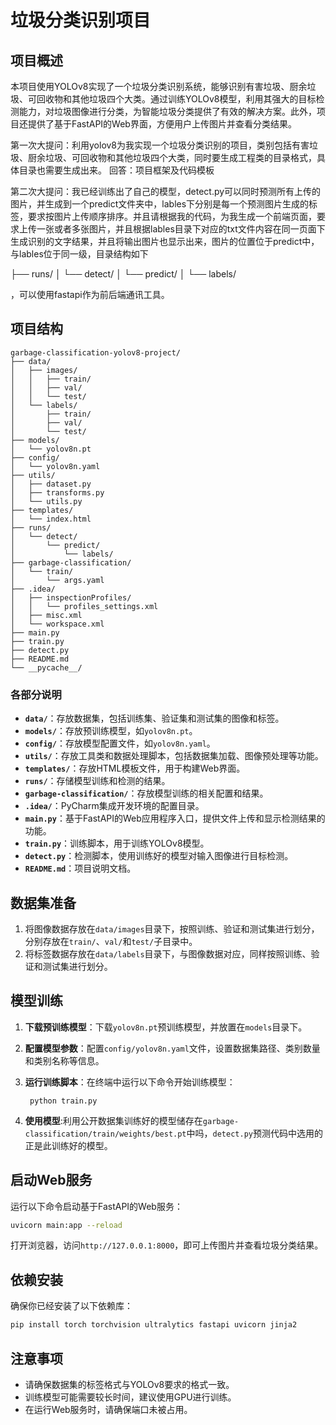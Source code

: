 # 垃圾分类识别项目

## 项目概述
本项目使用YOLOv8实现了一个垃圾分类识别系统，能够识别有害垃圾、厨余垃圾、可回收物和其他垃圾四个大类。通过训练YOLOv8模型，利用其强大的目标检测能力，对垃圾图像进行分类，为智能垃圾分类提供了有效的解决方案。此外，项目还提供了基于FastAPI的Web界面，方便用户上传图片并查看分类结果。

第一次大提问：利用yolov8为我实现一个垃圾分类识别的项目，类别包括有害垃圾、厨余垃圾、可回收物和其他垃圾四个大类，同时要生成工程类的目录格式，具体目录也需要生成出来。
回答：项目框架及代码模板

第二次大提问：我已经训练出了自己的模型，detect.py可以同时预测所有上传的图片，并生成到一个predict文件夹中，lables下分别是每一个预测图片生成的标签，要求按图片上传顺序排序。并且请根据我的代码，为我生成一个前端页面，要求上传一张或者多张图片，并且根据lables目录下对应的txt文件内容在同一页面下生成识别的文字结果，并且将输出图片也显示出来，图片的位置位于predict中，与lables位于同一级，目录结构如下

├── runs/
│   └── detect/
│       └── predict/
│           └── labels/

，可以使用fastapi作为前后端通讯工具。



## 项目结构
```
garbage-classification-yolov8-project/
├── data/
│   ├── images/
│   │   ├── train/
│   │   ├── val/
│   │   └── test/
│   └── labels/
│       ├── train/
│       ├── val/
│       └── test/
├── models/
│   └── yolov8n.pt
├── config/
│   └── yolov8n.yaml
├── utils/
│   ├── dataset.py
│   ├── transforms.py
│   └── utils.py
├── templates/
│   └── index.html
├── runs/
│   └── detect/
│       └── predict/
│           └── labels/
├── garbage-classification/
│   └── train/
│       └── args.yaml
├── .idea/
│   ├── inspectionProfiles/
│   │   └── profiles_settings.xml
│   ├── misc.xml
│   └── workspace.xml
├── main.py
├── train.py
├── detect.py
├── README.md
└── __pycache__/
```

### 各部分说明
- **`data/`**：存放数据集，包括训练集、验证集和测试集的图像和标签。
- **`models/`**：存放预训练模型，如`yolov8n.pt`。
- **`config/`**：存放模型配置文件，如`yolov8n.yaml`。
- **`utils/`**：存放工具类和数据处理脚本，包括数据集加载、图像预处理等功能。
- **`templates/`**：存放HTML模板文件，用于构建Web界面。
- **`runs/`**：存储模型训练和检测的结果。
- **`garbage-classification/`**：存放模型训练的相关配置和结果。
- **`.idea/`**：PyCharm集成开发环境的配置目录。
- **`main.py`**：基于FastAPI的Web应用程序入口，提供文件上传和显示检测结果的功能。
- **`train.py`**：训练脚本，用于训练YOLOv8模型。
- **`detect.py`**：检测脚本，使用训练好的模型对输入图像进行目标检测。
- **`README.md`**：项目说明文档。

## 数据集准备
1. 将图像数据存放在`data/images`目录下，按照训练、验证和测试集进行划分，分别存放在`train/`、`val/`和`test/`子目录中。
2. 将标签数据存放在`data/labels`目录下，与图像数据对应，同样按照训练、验证和测试集进行划分。

## 模型训练
1. **下载预训练模型**：下载`yolov8n.pt`预训练模型，并放置在`models`目录下。

2. **配置模型参数**：配置`config/yolov8n.yaml`文件，设置数据集路径、类别数量和类别名称等信息。

3. **运行训练脚本**：在终端中运行以下命令开始训练模型：

   ```
    python train.py
   ```

4. **使用模型**:利用公开数据集训练好的模型储存在`garbage-classification/train/weights/best.pt`中吗，`detect.py`预测代码中选用的正是此训练好的模型。



## 启动Web服务

运行以下命令启动基于FastAPI的Web服务：
```bash
uvicorn main:app --reload
```

打开浏览器，访问`http://127.0.0.1:8000`，即可上传图片并查看垃圾分类结果。

## 依赖安装
确保你已经安装了以下依赖库：
```bash
pip install torch torchvision ultralytics fastapi uvicorn jinja2
```



## 注意事项

- 请确保数据集的标签格式与YOLOv8要求的格式一致。
- 训练模型可能需要较长时间，建议使用GPU进行训练。
- 在运行Web服务时，请确保端口未被占用。
